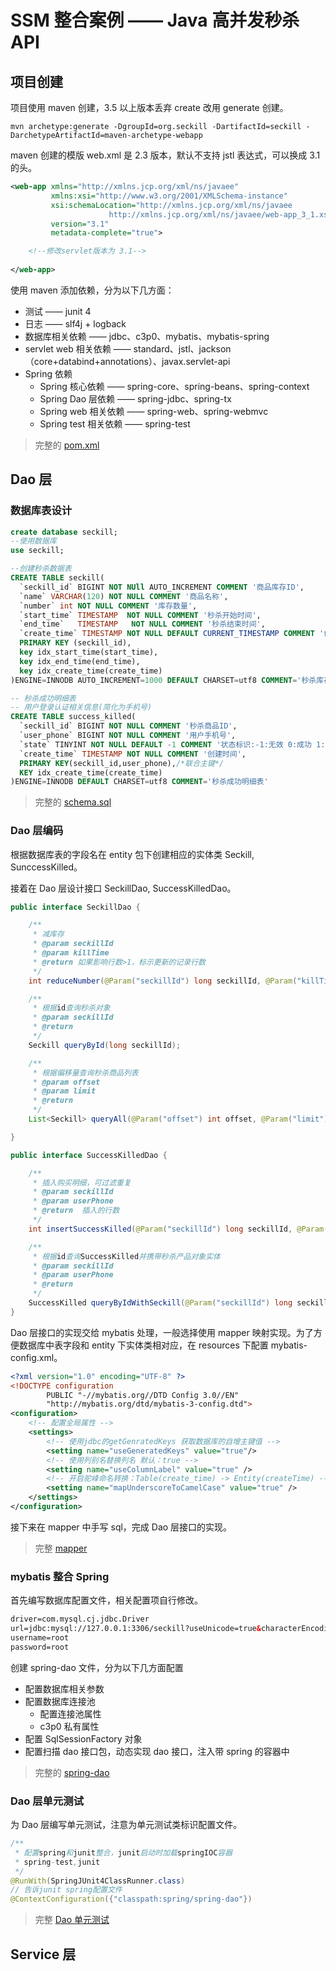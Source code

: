 #  SSM 整合案例 —— Java 高并发秒杀 API 

##  项目创建

项目使用 maven 创建，3.5 以上版本丢弃 create 改用 generate 创建。

```text
mvn archetype:generate -DgroupId=org.seckill -DartifactId=seckill -DarchetypeArtifactId=maven-archetype-webapp
```  

maven 创建的模版 web.xml 是 2.3 版本，默认不支持 jstl 表达式，可以换成 3.1 的头。

```xml
<web-app xmlns="http://xmlns.jcp.org/xml/ns/javaee"
         xmlns:xsi="http://www.w3.org/2001/XMLSchema-instance"
         xsi:schemaLocation="http://xmlns.jcp.org/xml/ns/javaee
                      http://xmlns.jcp.org/xml/ns/javaee/web-app_3_1.xsd"
         version="3.1"
         metadata-complete="true">

    <!--修改servlet版本为 3.1-->
    
</web-app>
```

使用 maven 添加依赖，分为以下几方面：

*   测试 —— junit 4
*   日志 —— slf4j + logback
*   数据库相关依赖 —— jdbc、c3p0、mybatis、mybatis-spring
*   servlet web 相关依赖 —— standard、jstl、jackson（core+databind+annotations）、javax.servlet-api
*   Spring 依赖
    *   Spring 核心依赖 —— spring-core、spring-beans、spring-context
    *   Spring Dao 层依赖 —— spring-jdbc、spring-tx
    *   Spring web 相关依赖 —— spring-web、spring-webmvc
    *   Spring test 相关依赖 —— spring-test

>   完整的 [pom.xml](https://github.com/seriouszyx/Mooc-and-more/blob/master/SSM%E6%95%B4%E5%90%88/seckill/pom.xml)

##  Dao 层

###  数据库表设计

```sql
create database seckill;
--使用数据库
use seckill;
```

```sql
--创建秒杀数据表
CREATE TABLE seckill(
  `seckill_id` BIGINT NOT NUll AUTO_INCREMENT COMMENT '商品库存ID',
  `name` VARCHAR(120) NOT NULL COMMENT '商品名称',
  `number` int NOT NULL COMMENT '库存数量',
  `start_time` TIMESTAMP  NOT NULL COMMENT '秒杀开始时间',
  `end_time`   TIMESTAMP   NOT NULL COMMENT '秒杀结束时间',
  `create_time` TIMESTAMP NOT NULL DEFAULT CURRENT_TIMESTAMP COMMENT '创建时间',
  PRIMARY KEY (seckill_id),
  key idx_start_time(start_time),
  key idx_end_time(end_time),
  key idx_create_time(create_time)
)ENGINE=INNODB AUTO_INCREMENT=1000 DEFAULT CHARSET=utf8 COMMENT='秒杀库存表';
```

```sql
-- 秒杀成功明细表
-- 用户登录认证相关信息(简化为手机号)
CREATE TABLE success_killed(
  `seckill_id` BIGINT NOT NULL COMMENT '秒杀商品ID',
  `user_phone` BIGINT NOT NULL COMMENT '用户手机号',
  `state` TINYINT NOT NULL DEFAULT -1 COMMENT '状态标识:-1:无效 0:成功 1:已付款 2:已发货',
  `create_time` TIMESTAMP NOT NULL COMMENT '创建时间',
  PRIMARY KEY(seckill_id,user_phone),/*联合主键*/
  KEY idx_create_time(create_time)
)ENGINE=INNODB DEFAULT CHARSET=utf8 COMMENT='秒杀成功明细表'
```

>   完整的 [schema.sql](https://github.com/seriouszyx/Mooc-and-more/blob/master/SSM%E6%95%B4%E5%90%88/seckill/src/main/sql/schema.sql)

###  Dao 层编码

根据数据库表的字段名在 entity 包下创建相应的实体类 Seckill, SunccessKilled。

接着在 Dao 层设计接口 SeckillDao, SuccessKilledDao。

```java
public interface SeckillDao {

    /**
     * 减库存
     * @param seckillId
     * @param killTime
     * @return 如果影响行数>1，标示更新的记录行数
     */
    int reduceNumber(@Param("seckillId") long seckillId, @Param("killTime") Date killTime);

    /**
     * 根据id查询秒杀对象
     * @param seckillId
     * @return
     */
    Seckill queryById(long seckillId);

    /**
     * 根据偏移量查询秒杀商品列表
     * @param offset
     * @param limit
     * @return
     */
    List<Seckill> queryAll(@Param("offset") int offset, @Param("limit") int limit);

}
```

```java
public interface SuccessKilledDao {

    /**
     * 插入购买明细，可过滤重复
     * @param seckillId
     * @param userPhone
     * @return  插入的行数
     */
    int insertSuccessKilled(@Param("seckillId") long seckillId, @Param("userPhone") long userPhone);

    /**
     * 根据id查询SuccessKilled并携带秒杀产品对象实体
     * @param seckillId
     * @param userPhone
     * @return
     */
    SuccessKilled queryByIdWithSeckill(@Param("seckillId") long seckillId, @Param("userPhone") long userPhone);
}
```

Dao 层接口的实现交给 mybatis 处理，一般选择使用 mapper 映射实现。为了方便数据库中表字段和 entity 下实体类相对应，在 resources 下配置 mybatis-config.xml。

```xml
<?xml version="1.0" encoding="UTF-8" ?>
<!DOCTYPE configuration
        PUBLIC "-//mybatis.org//DTD Config 3.0//EN"
        "http://mybatis.org/dtd/mybatis-3-config.dtd">
<configuration>
    <!-- 配置全局属性 -->
    <settings>
        <!-- 使用jdbc的getGenratedKeys 获取数据库的自增主键值 -->
        <setting name="useGeneratedKeys" value="true"/>
        <!-- 使用列别名替换列名 默认：true -->
        <setting name="useColumnLabel" value="true" />
        <!-- 开启驼峰命名转换：Table(create_time) -> Entity(createTime) -->
        <setting name="mapUnderscoreToCamelCase" value="true" />
    </settings>
</configuration>
```

接下来在 mapper 中手写 sql，完成 Dao 层接口的实现。

>   完整 [mapper](https://github.com/seriouszyx/Mooc-and-more/tree/master/SSM%E6%95%B4%E5%90%88/seckill/src/main/resources/mapper)

###  mybatis 整合 Spring

首先编写数据库配置文件，相关配置项自行修改。

```xml
driver=com.mysql.cj.jdbc.Driver
url=jdbc:mysql://127.0.0.1:3306/seckill?useUnicode=true&characterEncoding=utf8&useSSL=false&serverTimezone=UTC&allowPublicKeyRetrieval=true&zeroDateTimeBehavior=CONVERT_TO_NULL
username=root
password=root
```

创建 spring-dao 文件，分为以下几方面配置

*   配置数据库相关参数
*   配置数据库连接池
    *   配置连接池属性
    *   c3p0 私有属性
*   配置 SqlSessionFactory 对象
*   配置扫描 dao 接口包，动态实现 dao 接口，注入带 spring 的容器中

>   完整的 [spring-dao](https://github.com/seriouszyx/Mooc-and-more/blob/master/SSM%E6%95%B4%E5%90%88/seckill/src/main/resources/spring/spring-dao)

###  Dao 层单元测试

为 Dao 层编写单元测试，注意为单元测试类标识配置文件。

```java
/**
 * 配置spring和junit整合，junit启动时加载springIOC容器
 * spring-test,junit
 */
@RunWith(SpringJUnit4ClassRunner.class)
// 告诉junit spring配置文件
@ContextConfiguration({"classpath:spring/spring-dao"})
```

>   完整 [Dao 单元测试](https://github.com/seriouszyx/Mooc-and-more/tree/master/SSM%E6%95%B4%E5%90%88/seckill/src/test/java/org/seckill/dao)

## Service 层

### 







